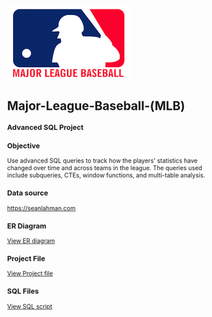  ![](https://github.com/vibvinit/Major-League-Baseball-MLB-/blob/main/MLB%20pic.png)

# Major-League-Baseball-(MLB)
### Advanced SQL Project

### Objective
Use advanced SQL queries to track how the players' statistics have changed over time and across teams in the league. The queries used include subqueries, CTEs, window functions, and multi-table analysis.

### Data source
https://seanlahman.com

### ER Diagram
[View ER diagram](https://github.com/vibvinit/Major-League-Baseball-MLB-/blob/main/ER%20Diagram.png)

### Project File
[View Project file](https://github.com/vibvinit/Major-League-Baseball-MLB-/blob/main/Rugby%20league%20SQL.pdf)

### SQL Files
[View SQL script](https://github.com/vibvinit/Major-League-Baseball-MLB-/blob/main/Maven%20Advanced%20Project%20Queries.sql)
